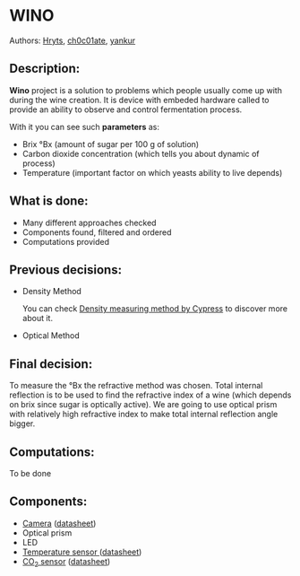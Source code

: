 # WINO

Authors: [Hryts](https://github.com/Hryts), [ch0c01ate](https://github.com/ch0c01ate), [yankur](https://github.com/yankur)



## Description:

**Wino** project is a solution to problems which people usually come up with during the wine creation. It is device with embeded hardware called to provide an ability to observe and control fermentation process. 

With it you can see such **parameters** as:

- Brix °Bx (amount of sugar per 100 g of solution)
- Carbon dioxide concentration (which tells you about dynamic of process)
- Temperature (important factor on which yeasts ability to live depends)



## What is done:

- Many different approaches checked
- Components found, filtered and ordered
- Computations provided

 

## Previous decisions:

- Density Method

  You can check [Density measuring method by Cypress](https://github.com/ch0c01ate/wino/blob/master/presentations/Measuring%20Density.ppt) to discover more about it.
 

- Optical Method





## Final decision:

To measure the °Bx the refractive method was chosen. Total internal reflection is to be used to find the refractive index of a wine (which depends on brix since sugar is optically active). We are going to use optical prism with relatively high refractive index to make total internal reflection angle bigger.



## Computations:

To be done



## Components:

- [Camera](https://www.sparkfun.com/products/15430)  ([datasheet](https://cdn.sparkfun.com/assets/0/b/0/e/d/LI-IMX219-MIPI-FF-NANO_SPEC.pdf))
- Optical prism 
- LED
- [Temperature sensor ](https://www.sparkfun.com/products/11050)([datasheet](https://cdn.sparkfun.com/datasheets/Sensors/Temp/DS18B20.pdf))
- [CO<sub>2</sub> sensor](https://www.youtube.com/watch?v=q86g1aop6a8) ([datasheet](https://www.youtube.com/watch?v=q86g1aop6a8))
